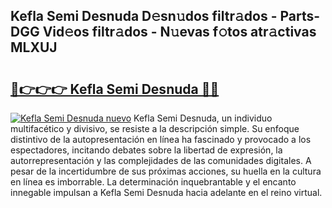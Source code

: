 ## Kefla Semi Desnuda D𝚎sn𝚞dos filtr𝚊dos - Parts-DGG Vid𝚎os filtr𝚊dos - N𝚞evas f𝚘tos atr𝚊ctivas MLXUJ

# <h2><a href="http://mb0mv14.tromn.icu/?c=Kefla+Semi+Desnuda">🔗👉👉👉 Kefla Semi Desnuda 🔗🔗</a></h2>

[![Kefla Semi Desnuda nuevo](https://i.imgur.com/pEAQMta.gif)](http://mb0mv14.tromn.icu/?c=Kefla+Semi+Desnuda)
Kefla Semi Desnuda, un individuo multifacético y divisivo, se resiste a la descripción simple. Su enfoque distintivo de la autopresentación en línea ha fascinado y provocado a los espectadores, incitando debates sobre la libertad de expresión, la autorrepresentación y las complejidades de las comunidades digitales. A pesar de la incertidumbre de sus próximas acciones, su huella en la cultura en línea es imborrable. La determinación inquebrantable y el encanto innegable impulsan a Kefla Semi Desnuda hacia adelante en el reino virtual.
